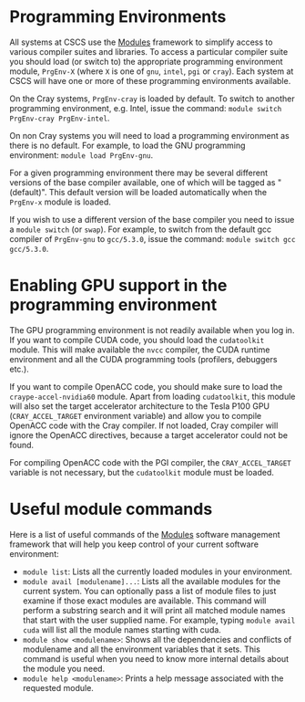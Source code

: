 # Programming Environments

All systems at CSCS use the [Modules](http://modules.sourceforge.net/) framework to simplify access to various compiler suites and libraries.
To access a particular compiler suite you should load (or switch to) the appropriate programming environment module, `PrgEnv-X` (where `X` is one of `gnu`, `intel`, `pgi` or `cray`). Each system at CSCS will have one or more of these programming environments available.

On the Cray systems, `PrgEnv-cray` is loaded by default.
To switch to another programming environment, e.g. Intel, issue the command: `module switch PrgEnv-cray PrgEnv-intel`.

On non Cray systems you will need to load a programming environment as there is no default.
For example, to load the GNU programming environment: `module load PrgEnv-gnu`.

For a given programming environment there may be several different versions of the base compiler available, one of which will be tagged as "(default)".
This default version will be loaded automatically when the `PrgEnv-x` module is loaded.

If you wish to use a different version of the base compiler you need to issue a `module switch` (or `swap`).
For example, to switch from the default gcc compiler of `PrgEnv-gnu` to `gcc/5.3.0`, issue the command: `module switch gcc gcc/5.3.0`.

# Enabling GPU support in the programming environment

The GPU programming environment is not readily available when you log in.
If you want to compile CUDA code, you should load the `cudatoolkit` module.
This will make available the `nvcc` compiler, the CUDA runtime environment and all the CUDA programming tools (profilers, debuggers etc.).

If you want to compile OpenACC code, you should make sure to load the `craype-accel-nvidia60` module.
Apart from loading `cudatoolkit`, this module will also set the target accelerator architecture to the Tesla P100 GPU (`CRAY_ACCEL_TARGET` environment variable) and allow you to compile OpenACC code with the Cray compiler.
If not loaded, Cray compiler will ignore the OpenACC directives, because a target accelerator could not be found.

For compiling OpenACC code with the PGI compiler, the `CRAY_ACCEL_TARGET` variable is not necessary, but the `cudatoolkit` module must be loaded.

# Useful module commands

Here is a list of useful commands of the [Modules](http://modules.sourceforge.net/) software management framework that will help you keep control of your current software environment:

* `module list`: Lists all the currently loaded modules in your environment.
* `module avail [modulename]...`: Lists all the available modules for the current system.
   You can optionally pass a list of module files to just examine if those exact modules are available.
   This command will perform a substring search and it will print all matched module names that start with the user supplied name.
   For example, typing `module avail cuda` will list all the module names starting with cuda.
* `module show <modulename>`: Shows all the dependencies and conflicts of modulename and all the environment variables that it sets.
   This command is useful when you need to know more internal details about the module you need.
* `module help <modulename>`: Prints a help message associated with the requested module.
